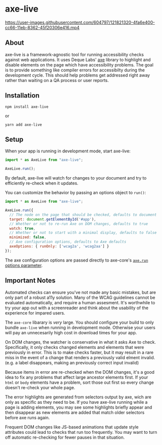 # axe-live


https://user-images.githubusercontent.com/604797/121821320-4fa6e400-cc66-11eb-8362-45f20306e416.mp4


## About

axe-live is a framework-agnostic tool for running accessibility checks against web
applications. It uses Deque Labs' [axe](https://www.deque.com/axe/) library to highlight and disable
elements on the page which have accessibility problems. The goal is to provide something like compiler
errors for accessibilty during the development cycle. This should help problems get addressed right
away rather than waiting on a QA process or user reports.

## Installation

```
npm install axe-live
```

or

```
yarn add axe-live
```

## Setup

When your app is running in development mode, start axe-live:

```javascript
import * as AxeLive from "axe-live";

AxeLive.run();
```

By default, axe-live will watch for changes to your document and try to efficiently re-check when it updates.

You can customize the behavior by passing an options object to `run()`:

```javascript
import * as AxeLive from "axe-live";

AxeLive.run({
  // The node on the page that should be checked, defaults to document
  target: document.getElementById('#app'),
  // Whether or not to re-run Axe on DOM changes, defaults to true
  watch: true,
  // Whether or not to start with a minimal display, defaults to false
  minimized: false,
  // Axe configuration options, defaults to Axe defaults
  axeOptions: { runOnly: ['wcag2a', 'wcag2aa'] }
});
```

The axe configuration options are passed directly to axe-core's
[`axe.run`](https://www.deque.com/axe/core-documentation/api-documentation/#api-name-axerun)
[options parameter](https://www.deque.com/axe/core-documentation/api-documentation/#options-parameter). 

## Important Notes

Automated checks can ensure you've not made any basic mistakes, but are only part of a robust a11y solution. 
Many of the WCAG guidelines cannot be evaluated automatically, and require a human assesment. It's worthwhile 
to try your app out with a screenreader and think about the usability of the experience for impared users. 

The `axe-core` libarary is _very_ large. You should configure your build to only bundle `axe-live` when 
running in development mode. Otherwise your users will pay an unnecesarily high cost in download times
for your app.

On DOM changes, the watcher is conservative in what it asks Axe to check. Specifically, it only checks changed
elements and elements that were previously in error. This is to make checks faster, but it may result in a rare
miss in the event of a change that renders a previously valid elment invalid. (e.g. a label disappears, making
an previously correct input invalid)

Because items in error are re-checked when the DOM changes, it's a good idea to fix any problems that affect
large ancestor elements first. If your `html` or `body` elements have a problem, sort those out first so every
change doesn't re-check your whole page.

The error highlights are generated from selectors output by axe, wich are only as specific as they need to be.
If you have axe-live running while a page is adding elements, you may see some highlights briefly appear and
then disappear as new elements are added that match older selectors before axe runs again.

Frequent DOM changes like JS-based animations that update style attributes could lead to checks that run too
frequently. You may want to turn off automatic re-checking for fewer pauses in that situation.